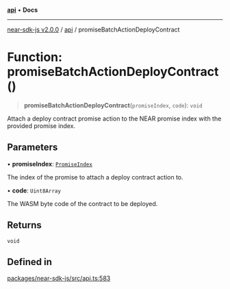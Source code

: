 [**api**](../README.md) • **Docs**

***

[near-sdk-js v2.0.0](../../packages.md) / [api](../README.md) / promiseBatchActionDeployContract

# Function: promiseBatchActionDeployContract()

> **promiseBatchActionDeployContract**(`promiseIndex`, `code`): `void`

Attach a deploy contract promise action to the NEAR promise index with the provided promise index.

## Parameters

• **promiseIndex**: [`PromiseIndex`](../../utils/type-aliases/PromiseIndex.md)

The index of the promise to attach a deploy contract action to.

• **code**: `Uint8Array`

The WASM byte code of the contract to be deployed.

## Returns

`void`

## Defined in

[packages/near-sdk-js/src/api.ts:583](https://github.com/dim-daskalov/near-sdk-js/blob/be0ff522287d0e67e883a4ff1964fefe089540e8/packages/near-sdk-js/src/api.ts#L583)
